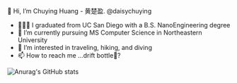  👋 Hi, I’m Chuying Huang - 黄楚盈. @daisychuying
- 👩🏻‍💻 I graduated from UC San Diego with a B.S. NanoEngineering degree
- 🌱 I’m currently pursuing MS Computer Science in Northeastern University
- 👀 I’m interested in traveling, hiking, and diving
- 📫 How to reach me ...drift bottle🍾?



![Anurag's GitHub stats](https://github-readme-stats.vercel.app/api?username=daisychuying&show_icons=true&theme=radical)
<!---
daisychuying/daisychuying is a ✨ special ✨ repository because its `README.md` (this file) appears on your GitHub profile.
You can click the Preview link to take a look at your changes.
--->
